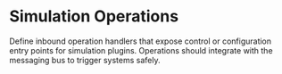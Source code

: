 # Simulation Operations

Define inbound operation handlers that expose control or configuration entry points for simulation plugins. Operations should integrate with the messaging bus to trigger systems safely.
